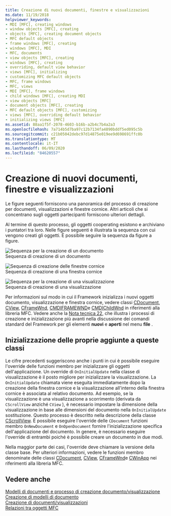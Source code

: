 ```yaml
---
title: Creazione di nuovi documenti, finestre e visualizzazioni
ms.date: 11/19/2018
helpviewer_keywords:
- MDI [MFC], creating windows
- window objects [MFC], creating
- objects [MFC], creating document objects
- MFC default objects
- frame windows [MFC], creating
- windows [MFC], MDI
- MFC, documents
- view objects [MFC], creating
- windows [MFC], creating
- overriding, default view behavior
- views [MFC], initializing
- customizing MFC default objects
- MFC, frame windows
- MFC, views
- MDI [MFC], frame windows
- child windows [MFC], creating MDI
- view objects [MFC]
- document objects [MFC], creating
- MFC default objects [MFC], customizing
- views [MFC], overriding default behavior
- initializing views [MFC]
ms.assetid: 88aa1f5f-2078-4603-b16b-a2b4c7b4a2a3
ms.openlocfilehash: 7a714b5d7ba97c12b7134fa4890bddf5ed095c5b
ms.sourcegitcommit: c21b05042debc97d14875e019ee9d698691ffc0b
ms.translationtype: MT
ms.contentlocale: it-IT
ms.lasthandoff: 06/09/2020
ms.locfileid: "84620557"
---
```

# <a name="creating-new-documents-windows-and-views"></a>Creazione di nuovi documenti, finestre e visualizzazioni

Le figure seguenti forniscono una panoramica del processo di creazione per documenti, visualizzazioni e finestre cornice. Altri articoli che si concentrano sugli oggetti partecipanti forniscono ulteriori dettagli.

Al termine di questo processo, gli oggetti cooperating esistono e archiviano i puntatori tra loro. Nelle figure seguenti è illustrata la sequenza con cui vengono creati gli oggetti. È possibile seguire la sequenza da figure a figure.

![Sequenza per la creazione di un documento](../mfc/media/vc387l1.gif "Sequenza per la creazione di un documento") <br/>
Sequenza di creazione di un documento

![Sequenza di creazione delle finestre cornice](../mfc/media/vc387l2.png "Sequenza di creazione delle finestre cornice") <br/>
Sequenza di creazione di una finestra cornice

![Sequenza per la creazione di una visualizzazione](../mfc/media/vc387l3.gif "Sequenza per la creazione di una visualizzazione") <br/>
Sequenza di creazione di una visualizzazione

Per informazioni sul modo in cui il Framework inizializza i nuovi oggetti documento, visualizzazione e finestra cornice, vedere classi [CDocument](reference/cdocument-class.md), [CView](reference/cview-class.md), [CFrameWnd](reference/cframewnd-class.md), [CMDIFRAMEWND](reference/cmdiframewnd-class.md)e [CMDIChildWnd](reference/cmdichildwnd-class.md) in riferimenti alla libreria MFC. Vedere anche la [Nota tecnica 22](tn022-standard-commands-implementation.md), che illustra i processi di creazione e inizializzazione più avanti nella discussione dei comandi standard del Framework per gli elementi **nuovi** e **aperti** nel menu **file** .

## <a name="initializing-your-own-additions-to-these-classes"></a><a name="_core_initializing_your_own_additions_to_these_classes"></a>Inizializzazione delle proprie aggiunte a queste classi

Le cifre precedenti suggeriscono anche i punti in cui è possibile eseguire l'override delle funzioni membro per inizializzare gli oggetti dell'applicazione. Un override di `OnInitialUpdate` nella classe di visualizzazione è il posto migliore per inizializzare la visualizzazione. La `OnInitialUpdate` chiamata viene eseguita immediatamente dopo la creazione della finestra cornice e la visualizzazione all'interno della finestra cornice è associata al relativo documento. Ad esempio, se la visualizzazione è una visualizzazione a scorrimento (derivata da `CScrollView` anziché `CView` ), è necessario impostare la dimensione della visualizzazione in base alle dimensioni del documento nella `OnInitialUpdate` sostituzione. Questo processo è descritto nella descrizione della classe [CScrollView](reference/cscrollview-class.md). È possibile eseguire l'override delle `CDocument` funzioni membro `OnNewDocument` e `OnOpenDocument` fornire l'inizializzazione specifica dell'applicazione del documento. In genere, è necessario eseguire l'override di entrambi poiché è possibile creare un documento in due modi.

Nella maggior parte dei casi, l'override deve chiamare la versione della classe base. Per ulteriori informazioni, vedere le funzioni membro denominate delle classi [CDocument](reference/cdocument-class.md), [CView](reference/cview-class.md), [CFrameWnd](reference/cframewnd-class.md)e [CWinApp](reference/cwinapp-class.md) nei riferimenti alla libreria MFC.

## <a name="see-also"></a>Vedere anche

[Modelli di documenti e processo di creazione documento/visualizzazione](document-templates-and-the-document-view-creation-process.md)<br/>
[Creazione di modelli di documento](document-template-creation.md)<br/>
[Creazione di documenti/visualizzazioni](document-view-creation.md)<br/>
[Relazioni tra oggetti MFC](relationships-among-mfc-objects.md)
